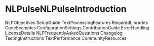 # NLPulseNLPulseIntroduction
NLPObjectives
SetupGuide
TextProcessingFeatures
RequiredLibraries
CodeExamples
ConfigurationSettings
ContributionGuide
ErrorHandling
LicenseDetails
NLPFrequentlyAskedQuestions
Changelog
TestingInstructions
TextPerformance
CommunityResources
